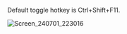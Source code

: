 Default toggle hotkey is Ctrl+Shift+F11.

![Screen_240701_223016](https://github.com/asherao/kiowa-mfk-overlay/assets/15984377/737db968-98cf-4622-a738-f62777cd9e1a)
